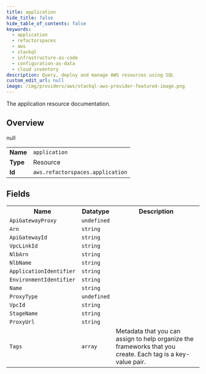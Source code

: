 ```yaml
---
title: application
hide_title: false
hide_table_of_contents: false
keywords:
  - application
  - refactorspaces
  - aws
  - stackql
  - infrastructure-as-code
  - configuration-as-data
  - cloud inventory
description: Query, deploy and manage AWS resources using SQL
custom_edit_url: null
image: /img/providers/aws/stackql-aws-provider-featured-image.png
---
```

The application resource documentation.

## Overview
<table><tbody>
<tr><td><b>Name</b></td><td><code>application</code></td></tr>
<tr><td><b>Type</b></td><td>Resource</td></tr>
null
<tr><td><b>Id</b></td><td><code>aws.refactorspaces.application</code></td></tr>
</tbody></table>

## Fields
<table><tbody>
<tr><th>Name</th><th>Datatype</th><th>Description</th></tr>
<tr><td><code>ApiGatewayProxy</code></td><td><code>undefined</code></td><td></td></tr><tr><td><code>Arn</code></td><td><code>string</code></td><td></td></tr><tr><td><code>ApiGatewayId</code></td><td><code>string</code></td><td></td></tr><tr><td><code>VpcLinkId</code></td><td><code>string</code></td><td></td></tr><tr><td><code>NlbArn</code></td><td><code>string</code></td><td></td></tr><tr><td><code>NlbName</code></td><td><code>string</code></td><td></td></tr><tr><td><code>ApplicationIdentifier</code></td><td><code>string</code></td><td></td></tr><tr><td><code>EnvironmentIdentifier</code></td><td><code>string</code></td><td></td></tr><tr><td><code>Name</code></td><td><code>string</code></td><td></td></tr><tr><td><code>ProxyType</code></td><td><code>undefined</code></td><td></td></tr><tr><td><code>VpcId</code></td><td><code>string</code></td><td></td></tr><tr><td><code>StageName</code></td><td><code>string</code></td><td></td></tr><tr><td><code>ProxyUrl</code></td><td><code>string</code></td><td></td></tr><tr><td><code>Tags</code></td><td><code>array</code></td><td>Metadata that you can assign to help organize the frameworks that you create. Each tag is a key-value pair.</td></tr>
</tbody></table>